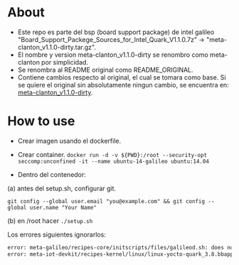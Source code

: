 # About

- Este repo es parte del bsp (board support package) de intel galileo "Board_Support_Packege_Sources_for_Intel_Quark_V1.1.0.7z" -> "meta-clanton_v1.1.0-dirty.tar.gz".
- El nombre y version meta-clanton_v1.1.0-dirty se renombro como meta-clanton por simplicidad.
- Se renombra al README original como README_ORIGINAL.
- Contiene cambios respecto al original, el cual se tomara como base. Si se quiere el original sin absolutamente ningun cambio, se encuentra en:
[meta-clanton_v1.1.0-dirty](https://github.com/federicogramos/meta-clanton_v1.1.0-dirty).

# How to use

- Crear imagen usando el dockerfile.

- Crear container.
`docker run -d -v ${PWD}:/root --security-opt seccomp:unconfined -it --name ubuntu-14-galileo ubuntu:14.04`
- Dentro del contenedor:

(a) antes del setup.sh, configurar git.

`git config --global user.email "you@example.com" && git config --global user.name "Your Name"`

(b) en /root hacer `./setup.sh`

Los errores siguientes ignorarlos:

```bash
error: meta-galileo/recipes-core/initscripts/files/galileod.sh: does not exist in index
error: meta-iot-devkit/recipes-kernel/linux/linux-yocto-quark_3.8.bbappend: does not exist in index